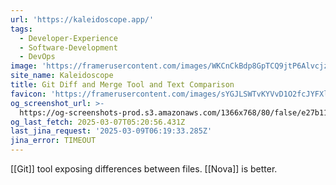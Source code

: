 ```yaml
---
url: 'https://kaleidoscope.app/'
tags:
  - Developer-Experience
  - Software-Development
  - DevOps
image: 'https://framerusercontent.com/images/WKCnCkBdp8GpTCQ9jtP6AlvcjzE.jpeg'
site_name: Kaleidoscope
title: Git Diff and Merge Tool and Text Comparison
favicon: 'https://framerusercontent.com/images/sYGJLSWTvKYVvD1O2fcJYFXlGs.png'
og_screenshot_url: >-
  https://og-screenshots-prod.s3.amazonaws.com/1366x768/80/false/e27b11485323566563af5be6b42eb5e86b44e39f3f007ece70b6104c08f900dd.jpeg
og_last_fetch: 2025-03-07T05:20:56.431Z
last_jina_request: '2025-03-09T06:19:33.285Z'
jina_error: TIMEOUT
---
```

[[Git]] tool exposing differences between files.  [[Nova]] is better. 

